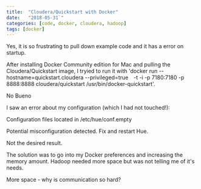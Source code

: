 ```yaml
---
title:  "Cloudera/Quickstart with Docker"
date:   "2018-05-31`"
categories: [code, docker, cloudera, hadoop]
tags: [docker]
---
```


Yes, it is so frustrating to pull down example code and it has a error on startup.  

After installing Docker Community edition for Mac and pulling the Cloudera/Quickstart image, I tryied to run it with 'docker run --hostname=quickstart.cloudera --privileged=true  -t -i -p 7180:7180 -p 8888:8888 cloudera/quickstart /usr/bin/docker-quickstart'.

No Bueno

I saw an error about my configuration (which I had not touched!):

Configuration files located in /etc/hue/conf.empty

Potential misconfiguration detected. Fix and restart Hue.

Not the desired result.  

The solution was to go into my Docker preferences and increasing the memory amount.  Hadoop needed more space but was not telling me of it's needs. 

More space - why is communication so hard?
